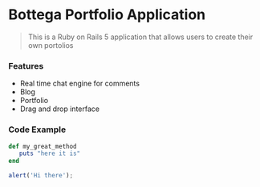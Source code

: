 # Bottega Portfolio Application

> This is a Ruby on Rails 5 application that allows users to create their own portolios

### Features

- Real time chat engine for comments
- Blog
- Portfolio
- Drag and drop interface

### Code Example

```ruby
def my_great_method
   puts "here it is"
end
```

```javascript
alert('Hi there');
```


